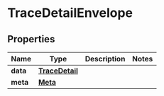 

# TraceDetailEnvelope


## Properties

| Name | Type | Description | Notes |
|------------ | ------------- | ------------- | -------------|
|**data** | [**TraceDetail**](TraceDetail.md) |  |  |
|**meta** | [**Meta**](Meta.md) |  |  |



